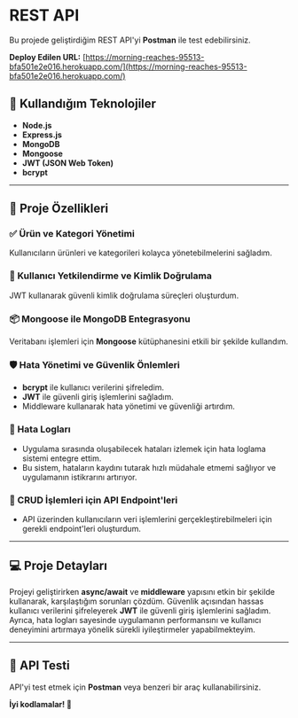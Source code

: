 # REST API

Bu projede geliştirdiğim REST API'yi **Postman** ile test edebilirsiniz.

**Deploy Edilen URL:** [https://morning-reaches-95513-bfa501e2e016.herokuapp.com/](https://morning-reaches-95513-bfa501e2e016.herokuapp.com/)

## 🚀 Kullandığım Teknolojiler

- **Node.js**
- **Express.js**
- **MongoDB**
- **Mongoose**
- **JWT (JSON Web Token)**
- **bcrypt**

---

## 🔧 Proje Özellikleri

### ✅ Ürün ve Kategori Yönetimi
Kullanıcıların ürünleri ve kategorileri kolayca yönetebilmelerini sağladım.

### 🔑 Kullanıcı Yetkilendirme ve Kimlik Doğrulama
JWT kullanarak güvenli kimlik doğrulama süreçleri oluşturdum.

### 📦 Mongoose ile MongoDB Entegrasyonu
Veritabanı işlemleri için **Mongoose** kütüphanesini etkili bir şekilde kullandım.

### 🛡️ Hata Yönetimi ve Güvenlik Önlemleri
- **bcrypt** ile kullanıcı verilerini şifreledim.
- **JWT** ile güvenli giriş işlemlerini sağladım.
- Middleware kullanarak hata yönetimi ve güvenliği artırdım.

### 📝 Hata Logları
- Uygulama sırasında oluşabilecek hataları izlemek için hata loglama sistemi entegre ettim.
- Bu sistem, hataların kaydını tutarak hızlı müdahale etmemi sağlıyor ve uygulamanın istikrarını artırıyor.

### 🔄 CRUD İşlemleri için API Endpoint'leri
- API üzerinden kullanıcıların veri işlemlerini gerçekleştirebilmeleri için gerekli endpoint'leri oluşturdum.

---

## 💻 Proje Detayları

Projeyi geliştirirken **async/await** ve **middleware** yapısını etkin bir şekilde kullanarak, karşılaştığım sorunları çözdüm.
Güvenlik açısından hassas kullanıcı verilerini şifreleyerek **JWT** ile güvenli giriş işlemlerini sağladım.
Ayrıca, hata logları sayesinde uygulamanın performansını ve kullanıcı deneyimini artırmaya yönelik sürekli iyileştirmeler yapabilmekteyim.

---

## 📩 API Testi
API'yi test etmek için **Postman** veya benzeri bir araç kullanabilirsiniz.

**İyi kodlamalar! 🚀**

